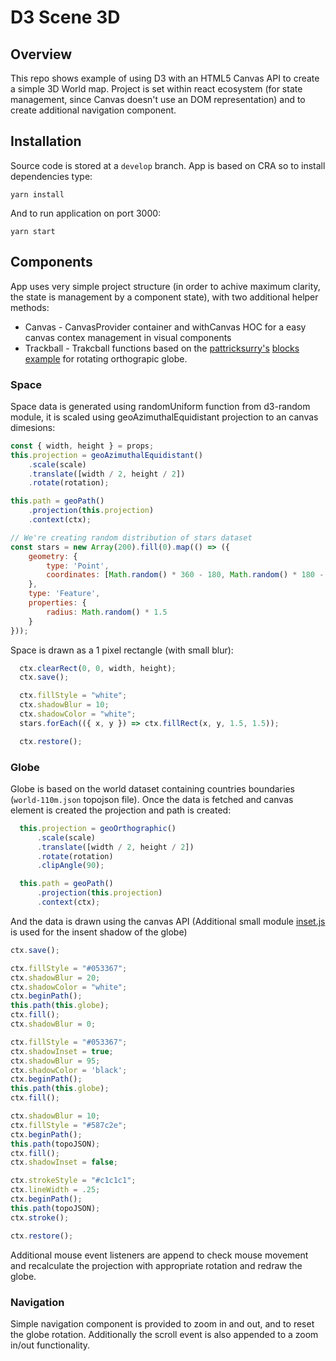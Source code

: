 D3 Scene 3D
===

## Overview
This repo shows example of using D3 with an HTML5 Canvas API to create a simple 3D World map. Project is set within react ecosystem (for state management, since Canvas doesn't use an DOM representation) and to create additional navigation component.

## Installation
Source code is stored at a `develop` branch.
App is based on CRA so to install dependencies type:
```
yarn install
```
And to run application on port 3000:
```
yarn start
```

## Components

App uses very simple project structure (in order to achive maximum clarity, the state is management by a component state), with two additional helper methods:
- Canvas - CanvasProvider container and withCanvas HOC for a easy canvas contex management in visual components
- Trackball - Trakcball functions based on the [pattricksurry's](http://bl.ocks.org/patricksurry) [blocks example](http://bl.ocks.org/patricksurry/5721459) for rotating orthograpic globe.
### Space
Space data is generated using randomUniform function from d3-random module, it is scaled using geoAzimuthalEquidistant projection to an canvas dimesions:
```js
const { width, height } = props;
this.projection = geoAzimuthalEquidistant()
    .scale(scale)
    .translate([width / 2, height / 2])
    .rotate(rotation);

this.path = geoPath()
    .projection(this.projection)
    .context(ctx);

// We're creating random distribution of stars dataset
const stars = new Array(200).fill(0).map(() => ({
    geometry: {
        type: 'Point',
        coordinates: [Math.random() * 360 - 180, Math.random() * 180 - 90]
    },
    type: 'Feature',
    properties: {
        radius: Math.random() * 1.5
    }
}));
```
Space is drawn as a 1 pixel rectangle (with small blur):
```js
  ctx.clearRect(0, 0, width, height);
  ctx.save();

  ctx.fillStyle = "white";
  ctx.shadowBlur = 10;
  ctx.shadowColor = "white";
  stars.forEach(({ x, y }) => ctx.fillRect(x, y, 1.5, 1.5));

  ctx.restore();
```
### Globe
Globe is based on the world dataset containing countries boundaries (`world-110m.json` topojson file).
Once the data is fetched and canvas element is created the projection and path is created:
```js
  this.projection = geoOrthographic()
      .scale(scale)
      .translate([width / 2, height / 2])
      .rotate(rotation)
      .clipAngle(90);

  this.path = geoPath()
      .projection(this.projection)
      .context(ctx);
```

And the data is drawn using the canvas API (Additional small module [inset.js](https://github.com/patlillis/inset.js) is used for the insent shadow of the globe)
```js
ctx.save();

ctx.fillStyle = "#053367";
ctx.shadowBlur = 20;
ctx.shadowColor = "white";
ctx.beginPath();
this.path(this.globe);
ctx.fill();
ctx.shadowBlur = 0;

ctx.fillStyle = "#053367";
ctx.shadowInset = true;
ctx.shadowBlur = 95;
ctx.shadowColor = 'black';
ctx.beginPath();
this.path(this.globe);
ctx.fill();

ctx.shadowBlur = 10;
ctx.fillStyle = "#587c2e";
ctx.beginPath();
this.path(topoJSON);
ctx.fill();
ctx.shadowInset = false;

ctx.strokeStyle = "#c1c1c1";
ctx.lineWidth = .25;
ctx.beginPath();
this.path(topoJSON);
ctx.stroke();

ctx.restore();
```

Additional mouse event listeners are append to check mouse movement and recalculate the projection with appropriate rotation and redraw the globe.


### Navigation

Simple navigation component is provided to zoom in and out, and to reset the globe rotation. Additionally the scroll event is also appended to a zoom in/out functionality.